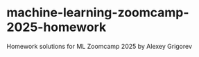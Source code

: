 # machine-learning-zoomcamp-2025-homework
Homework solutions for ML Zoomcamp 2025 by Alexey Grigorev
